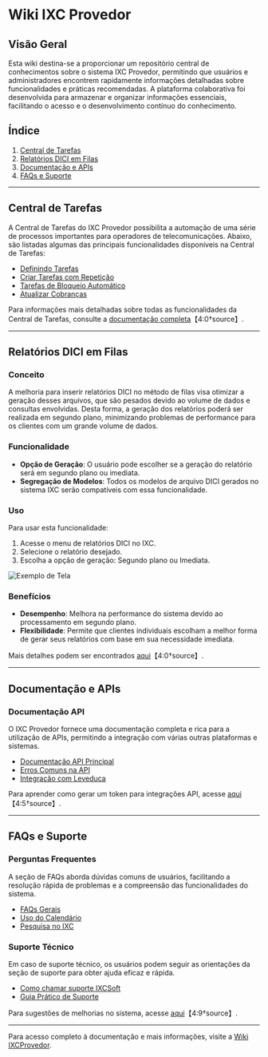 # Wiki IXC Provedor

## Visão Geral
Esta wiki destina-se a proporcionar um repositório central de conhecimentos sobre o sistema IXC Provedor, permitindo que usuários e administradores encontrem rapidamente informações detalhadas sobre funcionalidades e práticas recomendadas. A plataforma colaborativa foi desenvolvida para armazenar e organizar informações essenciais, facilitando o acesso e o desenvolvimento contínuo do conhecimento.

## Índice
1. [Central de Tarefas](#central-de-tarefas)
2. [Relatórios DICI em Filas](#relatorios-dici-em-filas)
3. [Documentação e APIs](#documentacao-e-apis)
4. [FAQs e Suporte](#faqs-e-suporte)

---

## Central de Tarefas

A Central de Tarefas do IXC Provedor possibilita a automação de uma série de processos importantes para operadores de telecomunicações. Abaixo, são listadas algumas das principais funcionalidades disponíveis na Central de Tarefas:

- [Definindo Tarefas](https://wiki.ixcsoft.com.br/pt-br/Ferramentas/Agenda_de_Tarefas/Definindo_agenda_tarefas)
- [Criar Tarefas com Repetição](https://wiki.ixcsoft.com.br/pt-br/Ferramentas/Agenda_de_Tarefas/Criar_tarefa_com_repetição)
- [Tarefas de Bloqueio Automático](https://wiki.ixcsoft.com.br/pt-br/Ferramentas/Agenda_de_Tarefas/Tarefa_de_bloqueio_automatico)
- [Atualizar Cobranças](https://wiki.ixcsoft.com.br/pt-br/Ferramentas/Agenda_de_Tarefas/Tarefa_de_Atualizar_cobrancas)

Para informações mais detalhadas sobre todas as funcionalidades da Central de Tarefas, consulte a [documentação completa](https://wiki.ixcsoft.com.br/pt-br/Ferramentas/Agenda_de_Tarefas)【4:0†source】.

---

## Relatórios DICI em Filas

### Conceito
A melhoria para inserir relatórios DICI no método de filas visa otimizar a geração desses arquivos, que são pesados devido ao volume de dados e consultas envolvidas. Desta forma, a geração dos relatórios poderá ser realizada em segundo plano, minimizando problemas de performance para os clientes com um grande volume de dados.

### Funcionalidade
- **Opção de Geração**: O usuário pode escolher se a geração do relatório será em segundo plano ou imediata.
- **Segregação de Modelos**: Todos os modelos de arquivo DICI gerados no sistema IXC serão compatíveis com essa funcionalidade.

### Uso
Para usar esta funcionalidade:
1. Acesse o menu de relatórios DICI no IXC.
2. Selecione o relatório desejado.
3. Escolha a opção de geração: Segundo plano ou Imediata.

![Exemplo de Tela](https://wiki.ixcsoft.com.br/resources/image-20240905-163840.png "Geração de Relatórios DICI")

### Benefícios
- **Desempenho**: Melhora na performance do sistema devido ao processamento em segundo plano.
- **Flexibilidade**: Permite que clientes individuais escolham a melhor forma de gerar seus relatórios com base em sua necessidade imediata.

Mais detalhes podem ser encontrados [aqui](https://wiki.ixcsoft.com.br/pt-br/Ferramentas/Agenda_de_Tarefas/NFSe_segundoplano)【4:0†source】.

---

## Documentação e APIs

### Documentação API
O IXC Provedor fornece uma documentação completa e rica para a utilização de APIs, permitindo a integração com várias outras plataformas e sistemas. 

- [Documentação API Principal](https://wiki.ixcsoft.com.br/pt-br/API/Documenta%C3%A7%C3%A3o_API)
- [Erros Comuns na API](https://wiki.ixcsoft.com.br/pt-br/API/erros_comuns_API)
- [Integração com Leveduca](https://wiki.ixcsoft.com.br/pt-br/API/Integra%C3%A7%C3%A3o_Leveduca)

Para aprender como gerar um token para integrações API, acesse [aqui](https://wiki.ixcsoft.com.br/pt-br/API/como_gerar_um_token_para_integra%C3%A7%C3%B5es_API)【4:5†source】.

---

## FAQs e Suporte

### Perguntas Frequentes
A seção de FAQs aborda dúvidas comuns de usuários, facilitando a resolução rápida de problemas e a compreensão das funcionalidades do sistema.

- [FAQs Gerais](https://wiki.ixcsoft.com.br/pt-br/Fun%C3%A7%C3%B5es_b%C3%A1sicas_no_IXC)
- [Uso do Calendário](https://wiki.ixcsoft.com.br/pt-br/Utilizando_o_calend%C3%A1rio_no_IXC)
- [Pesquisa no IXC](https://wiki.ixcsoft.com.br/pt-br/Utilizando_a_pesquisa_no_IXC)

### Suporte Técnico
Em caso de suporte técnico, os usuários podem seguir as orientações da seção de suporte para obter ajuda eficaz e rápida.

- [Como chamar suporte IXCSoft](https://wiki.ixcsoft.com.br/pt-br/Como_chamar_suporte_ixcsoft)
- [Guia Prático de Suporte](https://wiki.ixcsoft.com.br/pt-br/Guia_Pratico_de_Suporte)

Para sugestões de melhorias no sistema, acesse [aqui](https://wiki.ixcsoft.com.br/pt-br/Sugest%C3%A3o_de_melhoria_Sistema_IXCSoft)【4:9†source】.

---

Para acesso completo à documentação e mais informações, visite a [Wiki IXCProvedor](https://wiki.ixcsoft.com.br/pt-br/home).